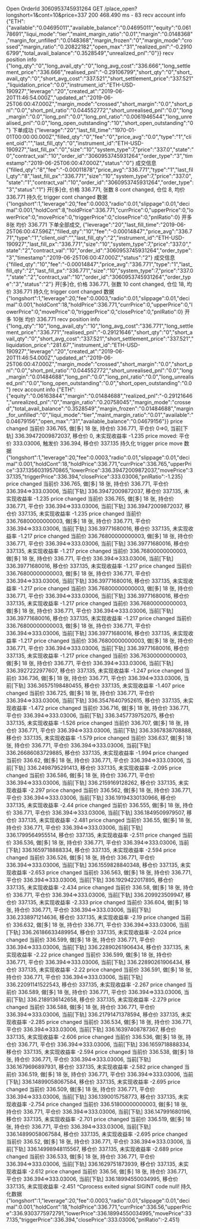 Open OrderId 3060953745931264
GET /place_open?longshort=1&cont=10&price=337 200 468.490 ms - 83
recv account info {"ETH":{"available":"0.04695011","available_balance":"0.04695011","equity":"0.06178691","liqui_mode":"tier","maint_margin_ratio":"0.01","margin":"0.0148368","margin_for_unfilled":"0.0148368","margin_frozen":"0","margin_mode":"crossed","margin_ratio":"0.20822182","open_max":"31","realized_pnl":"-0.29106799","total_avail_balance":"0.3528549","unrealized_pnl":"0"}}
recv position info {"long_qty":"0","long_avail_qty":"0","long_avg_cost":"336.666","long_settlement_price":"336.666","realised_pnl":"-0.29106799","short_qty":"0","short_avail_qty":"0","short_avg_cost":"337.521","short_settlement_price":"337.521","liquidation_price":"0.0","instrument_id":"ETH-USD-190927","leverage":"20","created_at":"2019-06-20T11:46:54.000Z","updated_at":"2019-06-25T06:00:47.000Z","margin_mode":"crossed","short_margin":"0.0","short_pnl":"0.0","short_pnl_ratio":"0.044552772","short_unrealised_pnl":"0.0","long_margin":"0.0","long_pnl":"0.0","long_pnl_ratio":"0.0061946544","long_unrealised_pnl":"0.0","long_open_outstanding":"10","short_open_outstanding":"0"}
下单成功 {"leverage":"20","last_fill_time":"1970-01-01T00:00:00.000Z","filled_qty":"0","fee":"0","price_avg":"0.0","type":"1","client_oid":"","last_fill_qty":"0","instrument_id":"ETH-USD-190927","last_fill_px":"0","size":"10","system_type":7,"price":"337.0","state":"0","contract_val":"10","order_id":"3060953745931264","order_type":"3","timestamp":"2019-06-25T06:00:47.000Z","status":"0"}
成交信息 {"filled_qty":"8","fee":"-0.00011878","price_avg":"336.771","type":"1","last_fill_qty":"8","last_fill_px":"336.771","size":"10","system_type":7,"price":"337.0","state":"1","contract_val":"10","order_id":"3060953745931264","order_type":"3","status":"1"}
开[多]仓, 价格 336.771, 张数 8
cont changed, 仓位 8, 均价 336.771
持久化 trigger cont changed 数据 {"longshort":1,"leverage":20,"fee":0.0003,"radio":0.01,"slippage":0.01,"decimal":0.001,"holdCont":8,"holdPrice":336.771,"currPrice":0,"upperPrice":0,"lowerPrice":0,"movePrice":0,"triggerPrice":0,"closePrice":0,"pnlRatio":0}
开多 8张 均价 336.771
下单全部成交, {"leverage":"20","last_fill_time":"2019-06-25T06:00:47.596Z","filled_qty":"10","fee":"-0.00014847","price_avg":"336.771","type":"1","client_oid":"","last_fill_qty":"2","instrument_id":"ETH-USD-190927","last_fill_px":"336.771","size":"10","system_type":7,"price":"337.0","state":"2","contract_val":"10","order_id":"3060953745931264","order_type":"3","timestamp":"2019-06-25T06:00:47.000Z","status":"2"}
成交信息 {"filled_qty":"10","fee":"-0.00014847","price_avg":"336.771","type":"1","last_fill_qty":"2","last_fill_px":"336.771","size":"10","system_type":7,"price":"337.0","state":"2","contract_val":"10","order_id":"3060953745931264","order_type":"3","status":"2"}
开[多]仓, 价格 336.771, 张数 10
cont changed, 仓位 18, 均价 336.771
持久化 trigger cont changed 数据 {"longshort":1,"leverage":20,"fee":0.0003,"radio":0.01,"slippage":0.01,"decimal":0.001,"holdCont":18,"holdPrice":336.771,"currPrice":0,"upperPrice":0,"lowerPrice":0,"movePrice":0,"triggerPrice":0,"closePrice":0,"pnlRatio":0}
开多 10张 均价 336.771
recv position info {"long_qty":"10","long_avail_qty":"10","long_avg_cost":"336.771","long_settlement_price":"336.771","realised_pnl":"-0.29121646","short_qty":"0","short_avail_qty":"0","short_avg_cost":"337.521","short_settlement_price":"337.521","liquidation_price":"281.67","instrument_id":"ETH-USD-190927","leverage":"20","created_at":"2019-06-20T11:46:54.000Z","updated_at":"2019-06-25T06:00:47.000Z","margin_mode":"crossed","short_margin":"0.0","short_pnl":"0.0","short_pnl_ratio":"0.044552772","short_unrealised_pnl":"0.0","long_margin":"0.01484688","long_pnl":"0.0","long_pnl_ratio":"0.0","long_unrealised_pnl":"0.0","long_open_outstanding":"0.0","short_open_outstanding":"0.0"}
recv account info {"ETH":{"equity":"0.06163844","margin":"0.01484688","realized_pnl":"-0.29121646","unrealized_pnl":"0","margin_ratio":"0.20758045","margin_mode":"crossed","total_avail_balance":"0.3528549","margin_frozen":"0.01484688","margin_for_unfilled":"0","liqui_mode":"tier","maint_margin_ratio":"0.01","available":"0.04679156","open_max":"31","available_balance":"0.04679156"}}
price changed 当前价 336.765, 做[多] 18 张, 持仓价 336.771, 平仓价 0=>0, 当前[下轨] 336.39472009872037, 移仓价 0, 未实现收益率 -1.235
price moved: 平仓价 333.03006, 触发价 336.394, 移仓价 337.135
持久化 trigger price move 数据 {"longshort":1,"leverage":20,"fee":0.0003,"radio":0.01,"slippage":0.01,"decimal":0.001,"holdCont":18,"holdPrice":336.771,"currPrice":336.765,"upperPrice":337.13560319570865,"lowerPrice":336.39472009872037,"movePrice":337.135,"triggerPrice":336.394,"closePrice":333.03006,"pnlRatio":-1.235}
price changed 当前价 336.765, 做[多] 18 张, 持仓价 336.771, 平仓价 336.394=>333.03006, 当前[下轨] 336.39472009872037, 移仓价 337.135, 未实现收益率 -1.235
price changed 当前价 336.765, 做[多] 18 张, 持仓价 336.771, 平仓价 336.394=>333.03006, 当前[下轨] 336.39472009872037, 移仓价 337.135, 未实现收益率 -1.235
price changed 当前价 336.76800000000003, 做[多] 18 张, 持仓价 336.771, 平仓价 336.394=>333.03006, 当前[下轨] 336.39771680016, 移仓价 337.135, 未实现收益率 -1.217
price changed 当前价 336.76800000000003, 做[多] 18 张, 持仓价 336.771, 平仓价 336.394=>333.03006, 当前[下轨] 336.39771680016, 移仓价 337.135, 未实现收益率 -1.217
price changed 当前价 336.76800000000003, 做[多] 18 张, 持仓价 336.771, 平仓价 336.394=>333.03006, 当前[下轨] 336.39771680016, 移仓价 337.135, 未实现收益率 -1.217
price changed 当前价 336.76800000000003, 做[多] 18 张, 持仓价 336.771, 平仓价 336.394=>333.03006, 当前[下轨] 336.39771680016, 移仓价 337.135, 未实现收益率 -1.217
price changed 当前价 336.76800000000003, 做[多] 18 张, 持仓价 336.771, 平仓价 336.394=>333.03006, 当前[下轨] 336.39771680016, 移仓价 337.135, 未实现收益率 -1.217
price changed 当前价 336.76800000000003, 做[多] 18 张, 持仓价 336.771, 平仓价 336.394=>333.03006, 当前[下轨] 336.39771680016, 移仓价 337.135, 未实现收益率 -1.217
price changed 当前价 336.76800000000003, 做[多] 18 张, 持仓价 336.771, 平仓价 336.394=>333.03006, 当前[下轨] 336.39771680016, 移仓价 337.135, 未实现收益率 -1.217
price changed 当前价 336.76800000000003, 做[多] 18 张, 持仓价 336.771, 平仓价 336.394=>333.03006, 当前[下轨] 336.39771680016, 移仓价 337.135, 未实现收益率 -1.217
price changed 当前价 336.76300000000003, 做[多] 18 张, 持仓价 336.771, 平仓价 336.394=>333.03006, 当前[下轨] 336.3927222977607, 移仓价 337.135, 未实现收益率 -1.247
price changed 当前价 336.736, 做[多] 18 张, 持仓价 336.771, 平仓价 336.394=>333.03006, 当前[下轨] 336.36575198480455, 移仓价 337.135, 未实现收益率 -1.407
price changed 当前价 336.725, 做[多] 18 张, 持仓价 336.771, 平仓价 336.394=>333.03006, 当前[下轨] 336.35476407952615, 移仓价 337.135, 未实现收益率 -1.472
price changed 当前价 336.716, 做[多] 18 张, 持仓价 336.771, 平仓价 336.394=>333.03006, 当前[下轨] 336.3457739752075, 移仓价 337.135, 未实现收益率 -1.526
price changed 当前价 336.707, 做[多] 18 张, 持仓价 336.771, 平仓价 336.394=>333.03006, 当前[下轨] 336.3367838708888, 移仓价 337.135, 未实现收益率 -1.579
price changed 当前价 336.637, 做[多] 18 张, 持仓价 336.771, 平仓价 336.394=>333.03006, 当前[下轨] 336.26686083729885, 移仓价 337.135, 未实现收益率 -1.994
price changed 当前价 336.62, 做[多] 18 张, 持仓价 336.771, 平仓价 336.394=>333.03006, 当前[下轨] 336.2498795291413, 移仓价 337.135, 未实现收益率 -2.095
price changed 当前价 336.586, 做[多] 18 张, 持仓价 336.771, 平仓价 336.394=>333.03006, 当前[下轨] 336.2159169128262, 移仓价 337.135, 未实现收益率 -2.297
price changed 当前价 336.562, 做[多] 18 张, 持仓价 336.771, 平仓价 336.394=>333.03006, 当前[下轨] 336.19194330130966, 移仓价 337.135, 未实现收益率 -2.44
price changed 当前价 336.555, 做[多] 18 张, 持仓价 336.771, 平仓价 336.394=>333.03006, 当前[下轨] 336.1849509979507, 移仓价 337.135, 未实现收益率 -2.481
price changed 当前价 336.55, 做[多] 18 张, 持仓价 336.771, 平仓价 336.394=>333.03006, 当前[下轨] 336.1799564955514, 移仓价 337.135, 未实现收益率 -2.511
price changed 当前价 336.536, 做[多] 18 张, 持仓价 336.771, 平仓价 336.394=>333.03006, 当前[下轨] 336.1659718888334, 移仓价 337.135, 未实现收益率 -2.594
price changed 当前价 336.526, 做[多] 18 张, 持仓价 336.771, 平仓价 336.394=>333.03006, 当前[下轨] 336.1559828840348, 移仓价 337.135, 未实现收益率 -2.653
price changed 当前价 336.563, 做[多] 18 张, 持仓价 336.771, 平仓价 336.394=>333.03006, 当前[下轨] 336.1929422017895, 移仓价 337.135, 未实现收益率 -2.434
price changed 当前价 336.58, 做[多] 18 张, 持仓价 336.771, 平仓价 336.394=>333.03006, 当前[下轨] 336.209923509947, 移仓价 337.135, 未实现收益率 -2.333
price changed 当前价 336.604, 做[多] 18 张, 持仓价 336.771, 平仓价 336.394=>333.03006, 当前[下轨] 336.2338971214636, 移仓价 337.135, 未实现收益率 -2.19
price changed 当前价 336.632, 做[多] 18 张, 持仓价 336.771, 平仓价 336.394=>333.03006, 当前[下轨] 336.26186633489954, 移仓价 337.135, 未实现收益率 -2.024
price changed 当前价 336.599, 做[多] 18 张, 持仓价 336.771, 平仓价 336.394=>333.03006, 当前[下轨] 336.22890261906434, 移仓价 337.135, 未实现收益率 -2.22
price changed 当前价 336.599, 做[多] 18 张, 持仓价 336.771, 平仓价 336.394=>333.03006, 当前[下轨] 336.22890261906434, 移仓价 337.135, 未实现收益率 -2.22
price changed 当前价 336.591, 做[多] 18 张, 持仓价 336.771, 平仓价 336.394=>333.03006, 当前[下轨] 336.22091141522543, 移仓价 337.135, 未实现收益率 -2.267
price changed 当前价 336.589, 做[多] 18 张, 持仓价 336.771, 平仓价 336.394=>333.03006, 当前[下轨] 336.2189136142658, 移仓价 337.135, 未实现收益率 -2.279
price changed 当前价 336.588, 做[多] 18 张, 持仓价 336.771, 平仓价 336.394=>333.03006, 当前[下轨] 336.21791471378594, 移仓价 337.135, 未实现收益率 -2.285
price changed 当前价 336.534, 做[多] 18 张, 持仓价 336.771, 平仓价 336.394=>333.03006, 当前[下轨] 336.16397408787367, 移仓价 337.135, 未实现收益率 -2.606
price changed 当前价 336.536, 做[多] 18 张, 持仓价 336.771, 平仓价 336.394=>333.03006, 当前[下轨] 336.1659718888334, 移仓价 337.135, 未实现收益率 -2.594
price changed 当前价 336.538, 做[多] 18 张, 持仓价 336.771, 平仓价 336.394=>333.03006, 当前[下轨] 336.1679696897931, 移仓价 337.135, 未实现收益率 -2.582
price changed 当前价 336.519, 做[多] 18 张, 持仓价 336.771, 平仓价 336.394=>333.03006, 当前[下轨] 336.14899058067584, 移仓价 337.135, 未实现收益率 -2.695
price changed 当前价 336.509, 做[多] 18 张, 持仓价 336.771, 平仓价 336.394=>333.03006, 当前[下轨] 336.1390015758773, 移仓价 337.135, 未实现收益率 -2.754
price changed 当前价 336.51800000000003, 做[多] 18 张, 持仓价 336.771, 平仓价 336.394=>333.03006, 当前[下轨] 336.147991680196, 移仓价 337.135, 未实现收益率 -2.701
price changed 当前价 336.519, 做[多] 18 张, 持仓价 336.771, 平仓价 336.394=>333.03006, 当前[下轨] 336.14899058067584, 移仓价 337.135, 未实现收益率 -2.695
price changed 当前价 336.52, 做[多] 18 张, 持仓价 336.771, 平仓价 336.394=>333.03006, 当前[下轨] 336.14998948115567, 移仓价 337.135, 未实现收益率 -2.689
price changed 当前价 336.533, 做[多] 18 张, 持仓价 336.771, 平仓价 336.394=>333.03006, 当前[下轨] 336.1629751873939, 移仓价 337.135, 未实现收益率 -2.612
price changed 当前价 336.56, 做[多] 18 张, 持仓价 336.771, 平仓价 336.394=>333.03006, 当前[下轨] 336.18994550034995, 移仓价 337.135, 未实现收益率 -2.451
^Cprocess exited signal SIGINT code null! 持久化数据 {"longshort":1,"leverage":20,"fee":0.0003,"radio":0.01,"slippage":0.01,"decimal":0.001,"holdCont":18,"holdPrice":336.771,"currPrice":336.56,"upperPrice":336.9303775972791,"lowerPrice":336.18994550034995,"movePrice":337.135,"triggerPrice":336.394,"closePrice":333.03006,"pnlRatio":-2.451}
